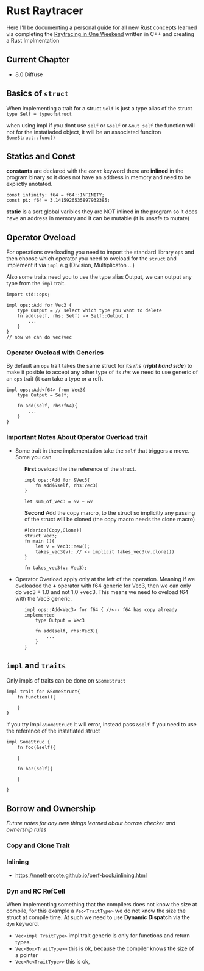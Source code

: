 # Rust Raytracer

Here I'll be documenting a personal guide for all new Rust concepts
learned via completing the [Raytracing in One Weekend](https://raytracing.github.io/books/RayTracingInOneWeekend.html)
written in C++ and creating a Rust Implmentation

## Current Chapter

- 8.0 Diffuse

## Basics of `struct`

When implementing a trait for a struct `Self` is just a type alias of the struct
`type Self = typeofstruct`

when using impl if you dont use `self` or `&self` or `&mut self` the function will not for the instatiaded object, it will be an associated funciton `SomeStruct::func()`

## Statics and Const

**constants** are declared with the `const` keyword there are **inlined** in the program binary so it does not have an address in memory and need to be explictly anotated.

```
const infinity: f64 = f64::INFINITY;
const pi: f64 = 3.1415926535897932385;
```

**static** is a sort global varibles they are NOT inlined in the program so it does have an address in memory and it can be mutable (it is unsafe to mutate)

## Operator Oveload

For operations overloading you need to import the standard library `ops`
and then choose which operator you need to oveload for the `struct` and implement it via `impl`
e.g (Division, Multiplicaton ...)

Also some traits need you to use the type alias Output, we can output any type from the `impl` trait.

```
import std::ops;

impl ops::Add for Vec3 {
    type Output = // select which type you want to delete
    fn add(self, rhs: Self) -> Self::Output {
        ...
    }
}
// now we can do vec+vec
```

### Operator Oveload with Generics

By default an `ops` trait takes the same struct for its _rhs_ (**_right hand side_**) to make it posible to accept any other type of its _rhs_ we need to use generic of an `ops` trait (it can take a type or a ref).

```
impl ops::Add<f64> from Vec3{
    type Output = Self;

    fn add(self, rhs:f64){
        ...
    }
}
```

### Important Notes About Operator Overload trait

- Some trait in there implementation take the `self` that triggers a move. Some you can
<ul>
<ul>

**First** oveload the the reference of the struct.

```
impl ops::Add for &Vec3{
    fn add(&self, rhs:Vec3)
}

let sum_of_vec3 = &v + &v

```

</ul>
</ul>

<ul>
<ul>

**Second** Add the copy marcro, to the struct so implicitly any passing of the struct will be cloned (the copy macro needs the clone macro)

```
#[derice(Copy,Clone)]
struct Vec3;
fn main (){
    let v = Vec3::new();
    takes_vec3(v); // <- implicit takes_vec3(v.clone())
}

fn takes_vec3(v: Vec3);

```

</ul>
</ul>

- Operator Overload apply only at the left of the operation. Meaning if we oveloaded the **+** operator with f64 generic for Vec3, then we can only do vec3 + 1.0 and not 1.0 +vec3. This means we need to oveload f64 with the Vec3 generic.
<ul>
<ul>

```
impl ops::Add<Vec3> for f64 { //<-- f64 has copy already implemented
    type Output = Vec3

    fn add(self, rhs:Vec3){
        ...
    }
}
```

</ul>
</ul>

## `impl` and `traits`

Only impls of traits can be done on `&SomeStruct`

```
impl trait for &SomeStruct{
    fn function(){

    }
}
```

if you try impl `&SomeStruct` it will error, instead pass `&self` if you need to use the reference of the instatiated struct

```
impl SomeStruc {
    fn foo(&self){

    }

    fn bar(self){

    }

}
```

## Borrow and Ownership

_Future notes for any new things learned about borrow checker and ownership rules_

### Copy and Clone Trait

### Inlining

- https://nnethercote.github.io/perf-book/inlining.html

### Dyn and RC RefCell

When implementing something that the compilers does not know the size at compile, for this example a `Vec<TraitType>` we do not know the size the struct at compile time. At such we need to use **Dynamic Dispatch** via the `dyn` keyword.

- `Vec<impl TraitType>` impl trait generic is only for functions and return types.
- `Vec<Box<TraitType>>` this is ok, because the compiler knows the size of a pointer
- `Vec<Rc<TraitType>>` this is ok,
